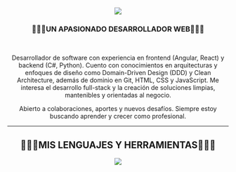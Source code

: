 <h1 align="center">
    <img src="https://readme-typing-svg.herokuapp.com/?font=Righteous&size=35&center=true&vCenter=true&width=500&height=70&duration=4000&lines=Holaaa!+👋;+Soy+Santiago+Zapata!;" />
</h1>

<h3 align="center">🧙🏻‍♂️UN APASIONADO DESARROLLADOR WEB🧙🏻‍♂️</h3>

<br/>

<div align="center">
 
Desarrollador de software con experiencia en frontend (Angular, React) y backend (C#, Python). Cuento con conocimientos en arquitecturas y enfoques de diseño como Domain-Driven Design (DDD) y Clean Architecture, además de dominio en Git, HTML, CSS y JavaScript. Me interesa el desarrollo full-stack y la creación de soluciones limpias, mantenibles y orientadas al negocio.

Abierto a colaboraciones, aportes y nuevos desafíos. Siempre estoy buscando aprender y crecer como profesional.
 </div>
 
 <hr/>

<h2 align="center">🧙🏻‍♂️MIS LENGUAJES Y HERRAMIENTAS🧙🏻‍♂️</h2>

<div align="center">
    <img src="https://skillicons.dev/icons?i=python,cs,java,html,css,mysql,visualstudio,vscode,pycharm,dotnet,angular" /><br>
</div>
<br/>

